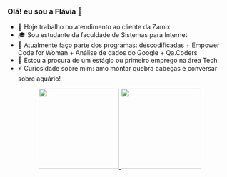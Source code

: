 ### Olá! eu sou a Flávia 👋

- 💼 Hoje trabalho no atendimento ao cliente da Zamix
- 🎓 Sou estudante da faculdade de Sistemas para Internet
- 🧠 Atualmente faço parte dos programas: descodificadas + Empower Code for Woman + Análise de dados do  Google + Qa.Coders
- 🔭 Estou a procura de um estágio ou primeiro emprego na área Tech
- ⚡ Curiosidade sobre mim: amo montar quebra cabeças e conversar sobre aquário!

<div align="center">
  <a href="https://github.com/demflavia">
  <img height="180em" src="https://github-readme-stats.vercel.app/api?username=demflavia&show_icons=true&theme=panda&include_all_commits=true&count_private=true"/>
  <img height="180em" src="https://github-readme-stats.vercel.app/api/top-langs/?username=demflavia&layout=compact&langs_count=7&theme=panda"/>
</div>
